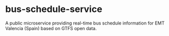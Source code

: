 # bus-schedule-service
A public microservice providing real-time bus schedule information for EMT Valencia (Spain) based on GTFS open data.
